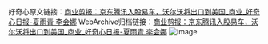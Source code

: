 好奇心原文链接：[商业剪报：京东腾讯入股易车，沃尔沃将出口到美国_商业_好奇心日报-夏雨青 李会娜](https://www.qdaily.com/articles/5175.html)
WebArchive归档链接：[商业剪报：京东腾讯入股易车，沃尔沃将出口到美国_商业_好奇心日报-夏雨青 李会娜](http://web.archive.org/web/20190623164056/https://www.qdaily.com/articles/5175.html)
![image](http://ww3.sinaimg.cn/large/007d5XDply1g3wdi4rbakj30u03sge81)